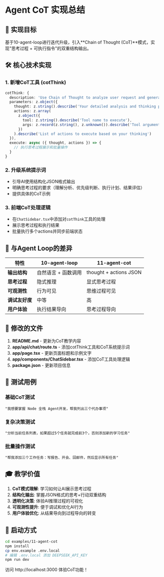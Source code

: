 # Agent CoT 实现总结

## 🎯 实现目标

基于10-agent-loop进行迭代升级，引入**Chain of Thought (CoT)**模式，实现"思考过程 + 可执行指令"的双重结构输出。

## 🛠️ 核心技术实现

### 1. 新增CoT工具 (cotThink)

```typescript
cotThink: {
  description: 'Use Chain of Thought to analyze user request and generate structured response with thinking process and actions.',
  parameters: z.object({
    thought: z.string().describe('Your detailed analysis and thinking process'),
    actions: z.array(
      z.object({
        tool: z.string().describe('Tool name to execute'),
        args: z.record(z.string(), z.unknown()).describe('Tool arguments')
      })
    ).describe('List of actions to execute based on your thinking')
  }),
  execute: async ({ thought, actions }) => {
    // 执行思考过程展示和批量操作
  }
}
```

### 2. 升级系统提示词

- 引导AI使用结构化JSON格式输出
- 明确思考过程的要求（理解分析、优先级判断、执行计划、结果评估）
- 提供具体的CoT示例

### 3. 前端CoT处理逻辑

- 在`ChatSidebar.tsx`中添加对`cotThink`工具的处理
- 展示思考过程和执行结果
- 批量执行多个actions并同步前端状态

## 🔄 与Agent Loop的差异

| 特性 | 10-agent-loop | 11-agent-cot |
|-----|---------------|---------------|
| **输出结构** | 自然语言 + 函数调用 | thought + actions JSON |
| **思考过程** | 隐式推理 | 显式思考过程 |
| **可观测性** | 行为可见 | 思维过程可见 |
| **调试友好度** | 中等 | 高 |
| **用户体验** | 执行结果导向 | 思考过程导向 |

## 📁 修改的文件

1. **README.md** - 更新为CoT教学内容
2. **app/api/chat/route.ts** - 添加cotThink工具和CoT系统提示词
3. **app/page.tsx** - 更新页面标题和示例文字
4. **app/components/ChatSidebar.tsx** - 添加CoT工具处理逻辑
5. **package.json** - 更新项目信息

## 🧪 测试用例

### 基础CoT测试
```
"我想要掌握 Node 全栈 Agent开发，帮我列出三个代办事项"
```

### 复杂决策测试
```
"分析当前任务列表，如果超过5个任务就完成前3个，否则添加新的学习任务"
```

### 批量操作测试
```
"帮我添加三个工作任务：写报告、开会、回邮件，然后显示所有任务"
```

## 🎓 教学价值

1. **CoT模式理解**: 学习如何让AI展示思考过程
2. **结构化输出**: 掌握JSON格式的思考+行动双重结构
3. **透明化决策**: 体验AI推理过程的可视化
4. **可观测性提升**: 便于调试和优化AI行为
5. **用户体验优化**: 从结果导向到过程导向的转变

## 🚀 启动方式

```bash
cd examples/11-agent-cot
npm install
cp env.example .env.local
# 编辑 .env.local 添加 DEEPSEEK_API_KEY
npm run dev
```

访问 http://localhost:3000 体验CoT功能！ 